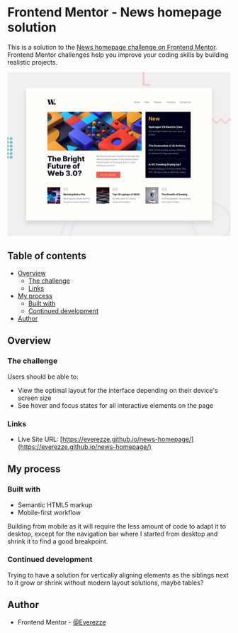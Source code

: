 # Frontend Mentor - News homepage solution

This is a solution to the [News homepage challenge on Frontend Mentor](https://www.frontendmentor.io/challenges/news-homepage-H6SWTa1MFl). Frontend Mentor challenges help you improve your coding skills by building realistic projects. 

![Design preview for the News homepage coding challenge](./design/desktop-preview.jpg)

## Table of contents

- [Overview](#overview)
  - [The challenge](#the-challenge)
  - [Links](#links)
- [My process](#my-process)
  - [Built with](#built-with)
  - [Continued development](#continued-development)
- [Author](#author)

## Overview

### The challenge

Users should be able to:

- View the optimal layout for the interface depending on their device's screen size
- See hover and focus states for all interactive elements on the page

### Links

- Live Site URL: [https://everezze.github.io/news-homepage/](https://everezze.github.io/news-homepage/)

## My process

### Built with

- Semantic HTML5 markup
- Mobile-first workflow

Building from mobile as it will require the less amount of code to adapt it to
desktop, except for the navigation bar where I started from desktop and shrink
it to find a good breakpoint.

### Continued development
Trying to have a solution for vertically aligning elements as the siblings next
to it grow or shrink without modern layout solutions, maybe tables?

## Author

- Frontend Mentor - [@Everezze](https://www.frontendmentor.io/profile/Everezze)
